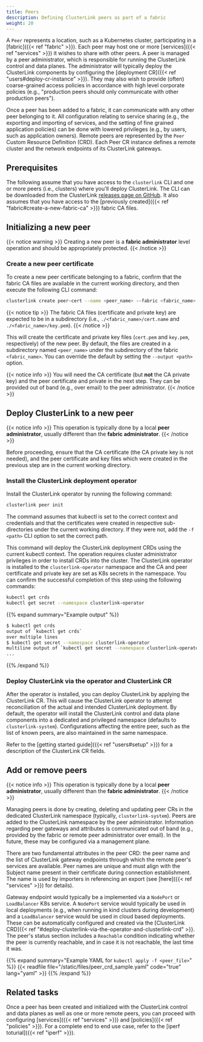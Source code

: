 ```yaml
---
title: Peers
description: Defining ClusterLink peers as part of a fabric
weight: 20
---
```


A `Peer` represents a location, such as a Kubernetes cluster, participating in a
 [fabric]({{< ref "fabric" >}}). Each peer may host one or more [services]({{< ref "services" >}})
 it wishes to share with other peers. A peer is managed by a peer administrator,
 which is responsible for running the ClusterLink control and data planes. The
 administrator will typically deploy the ClusterLink components by configuring
 the [deployment CR]({{< ref "users#deploy-cr-instance" >}}). They may also wish to provide
 (often) coarse-grained access policies in accordance with high level corporate
 policies (e.g., "production peers should only communicate with other production peers").

Once a peer has been added to a fabric, it can communicate with any other peer
 belonging to it. All configuration relating to service sharing (e.g., the exporting
 and importing of services, and the setting of fine grained application policies) can be
 done with lowered privileges (e.g., by users, such as application owners). Remote peers are
 represented by the `Peer` Custom Resource Definition (CRD). Each Peer CR instance
 defines a remote cluster and the network endpoints of its ClusterLink gateways.

## Prerequisites

The following assume that you have access to the `clusterlink` CLI and one or more
 peers (i.e., clusters) where you'll deploy ClusterLink. The CLI can be downloaded
 from the ClusterLink [releases page on GitHub](https://github.com/clusterlink-net/clusterlink/releases/latest).
 It also assumes that you have access to the [previously created]({{< ref "fabric#create-a-new-fabric-ca" >}})
 fabric CA files.

## Initializing a new peer

{{< notice warning >}}
Creating a new peer is a **fabric administrator** level operation and should be appropriately
 protected.
{{< /notice >}}

### Create a new peer certificate

To create a new peer certificate belonging to a fabric, confirm that the fabric CA files
 are available in the current working directory, and then execute the following CLI command:

```sh
clusterlink create peer-cert --name <peer_name> --fabric <fabric_name>
```

{{< notice tip >}}
The fabric CA files (certificate and private key) are expected to be in a subdirectory
(i.e., `./<fabric_name>/cert.name` and `./<fabric_name>/key.pem`).
{{< /notice >}}

This will create the certificate and private key files (`cert.pem` and
 `key.pem`, respectively) of the new peer. By default, the files are
 created in a subdirectory named `<peer_name>` under the subdirectory of the fabric `<fabric_name>`.
 You can override the default by setting the `--output <path>` option.

{{< notice info >}}
You will need the CA certificate (but **not** the CA private key) and the peer certificate
 and private in the next step. They can be provided out of band (e.g., over email) to the
 peer administrator.
{{< /notice >}}

## Deploy ClusterLink to a new peer

{{< notice info >}}
This operation is typically done by a local **peer administrator**, usually different
 than the **fabric administrator**.
{{< /notice >}}

Before proceeding, ensure that the CA certificate (the CA private key is not needed),
 and the peer certificate and key files which were created in the previous step are
 in the current working directory.

### Install the ClusterLink deployment operator

Install the ClusterLink operator by running the following command:

```sh
clusterlink peer init
```
<!-- TODO: is this the right command -->

The command assumes that kubectl is set to the correct context and credentials
and that the certificates were created in respective sub-directories
under the current working directory.
If they were not, add the `-f <path>` CLI option to set the correct path.

This command will deploy the ClusterLink deployment CRDs using the current
kubectl context. The operation requires cluster administrator privileges
in order to install CRDs into the cluster.
The ClusterLink operator is installed to the `clusterlink-operator` namespace
and the CA and peer certificate and private key are set as K8s secrets
in the namespace. You can confirm the successful completion of this step using
the following commands:

```sh
kubectl get crds
kubectl get secret --namespace clusterlink-operator
```

{{% expand summary="Example output" %}}

```sh
$ kubectl get crds
output of `kubectl get crds`
over multiple lines
$ kubectl get secret --namespace clusterlink-operator
multiline output of `kubectl get secret --namespace clusterlink-operator` command
...
```

{{% /expand %}}

### Deploy ClusterLink via the operator and ClusterLink CR

After the operator is installed, you can deploy ClusterLink by applying
 the ClusterLink CR. This will cause the ClusterLink operator to
 attempt reconciliation of the actual and intended ClusterLink deployment.
 By default, the operator will install the ClusterLink control and data plane
 components into a dedicated and privileged namespace (defaults to `clusterlink-system`).
 Configurations affecting the entire peer, such as the list of known peers, are also maintained
 in the same namespace.

Refer to the [getting started guide]({{< ref "users#setup" >}}) for a description
 of the ClusterLink CR fields.

<!-- TODO expand the sample CRD file? -->

## Add or remove peers

{{< notice info >}}
This operation is typically done by a local **peer administrator**, usually different
 than the **fabric administrator**.
{{< /notice >}}

Managing peers is done by creating, deleting and updating peer CRs
 in the dedicated ClusterLink namespace (typically, `clusterlink-system`). Peers are
 added to the ClusterLink namespace by the peer administrator. Information
 regarding peer gateways and attributes is communicated out of band (e.g., provided
 by the fabric or remote peer administrator over email). In the future, these may
 be configured via a management plane.

There are two fundamental attributes in the peer CRD: the peer name and the list of
 ClusterLink gateway endpoints through which the remote peer's services are available.
 Peer names are unique and must align with the Subject name present in their certificate
 during connection establishment. The name is used by importers in referencing an export
 (see [here]({{< ref "services" >}}) for details).

Gateway endpoint would typically be a implemented via a `NodePort` or `LoadBalancer`
 K8s service. A `NodePort` service would typically be used in local deployments
 (e.g., when running in kind clusters during development) and a `LoadBalancer` service
 would be used in cloud based deployments. These can be automatically configured and
 created via the [ClusterLink CRD]{{< ref "#deploy-clusterlink-via-the-operator-and-clusterlink-crd" >}}.
 The peer's status section includes a `Reachable` condition indicating whether the peer is currently reachable,
 and in case it is not reachable, the last time it was.

{{% expand summary="Example YAML for `kubectl apply -f <peer_file>`" %}}
{{< readfile file="/static/files/peer_crd_sample.yaml" code="true" lang="yaml" >}}
{{% /expand %}}

## Related tasks

Once a peer has been created and initialized with the ClusterLink control and data
 planes as well as one or more remote peers, you can proceed with configuring
 [services]({{< ref "services" >}}) and [policies]({{< ref "policies" >}}).
 For a complete end to end use case, refer to the [iperf toturial]({{< ref "iperf" >}}).
